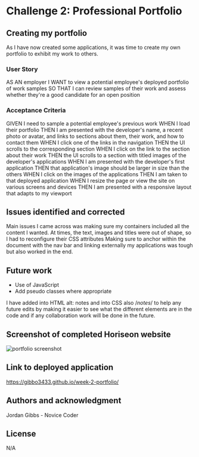 # Challenge 2: Professional Portfolio

## Creating my portfolio

As I have now created some applications, it was time to create my own portfolio to exhibit my work 
to others.

### User Story

AS AN employer
I WANT to view a potential employee's deployed portfolio of work samples
SO THAT I can review samples of their work and assess whether they're a good candidate for an open position

### Acceptance Criteria

GIVEN I need to sample a potential employee's previous work
WHEN I load their portfolio
THEN I am presented with the developer's name, a recent photo or avatar, and links to sections about them, their work, and how to contact them
WHEN I click one of the links in the navigation
THEN the UI scrolls to the corresponding section
WHEN I click on the link to the section about their work
THEN the UI scrolls to a section with titled images of the developer's applications
WHEN I am presented with the developer's first application
THEN that application's image should be larger in size than the others
WHEN I click on the images of the applications
THEN I am taken to that deployed application
WHEN I resize the page or view the site on various screens and devices
THEN I am presented with a responsive layout that adapts to my viewport

## Issues identified and corrected

Main issues I came across was making sure my containers included all the content I wanted.
At times, the text, images and titles were out of shape, so I had to reconfigure their CSS attributes
Making sure to anchor within the document with the nav bar and linking externally my applications 
was tough but also worked in the end.

## Future work

- Use of JavaScript
- Add pseudo classes where appropriate

I have added into HTML alt: notes and into CSS also /*notes*/ to help any future edits by making it easier to see what the different elements are in the code and if any collaboration work will be done in the future. 

## Screenshot of completed Horiseon website

![portfolio screenshot](https://user-images.githubusercontent.com/113479774/194784984-1a4769b9-483d-4abe-9190-067278051b98.jpg)

## Link to deployed application

https://gibbo3433.github.io/week-2-portfolio/

## Authors and acknowledgment

Jordan Gibbs - Novice Coder

## License
N/A
